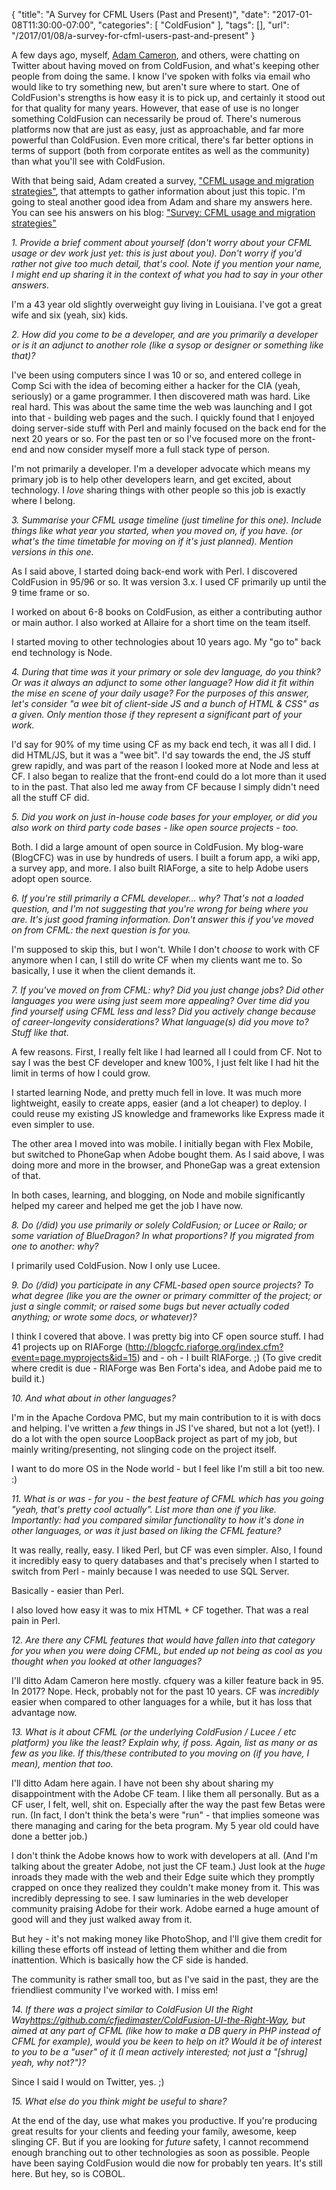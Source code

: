
{
	"title": "A Survey for CFML Users (Past and Present)",
	"date": "2017-01-08T11:30:00-07:00",
	"categories": [
		"ColdFusion"
	],
	"tags": [],
	"url": "/2017/01/08/a-survey-for-cfml-users-past-and-present"
}

A few days ago, myself, [Adam Cameron](http://blog.adamcameron.me/), and others, were chatting
on Twitter about having moved on from ColdFusion, and what's keeping other people from doing the same. I know I've spoken with folks via email who would like to try something new, but aren't sure where to start. One of ColdFusion's strengths is how easy it is to pick up, and certainly it stood out for that quality for many years. However, that ease of use is no longer
something ColdFusion can necessarily be proud of. There's numerous platforms now that are just
as easy, just as approachable, and far more powerful than ColdFusion. Even more critical, there's far better options in terms of support (both from corporate entites as well as the community) than what you'll see with ColdFusion.

With that being said, Adam created a survey, ["CFML usage and migration strategies"](https://freeonlinesurveys.com/s/AuQ2WWKy#/0), that attempts to gather information about just this topic. I'm going to steal another good idea from Adam and share my answers here. You can see his answers on his blog: ["Survey: CFML usage and migration strategies"](http://blog.adamcameron.me/2017/01/survey-cfml-usage-and-migration.html)

<em>1. Provide a brief comment about yourself (don't worry about your CFML usage or dev work just yet: this is just about you). Don't worry if you'd rather not give too much detail, that's cool. Note if you mention your name, I might end up sharing it in the context of what you had to say in your other answers.</em> 

I'm a 43 year old slightly overweight guy living in Louisiana. I've got a great wife and six (yeah, six) kids. 

<em>2. How did you come to be a developer, and are you primarily a developer or is it an adjunct to another role (like a sysop or designer or something like that)?</em>

I've been using computers since I was 10 or so, and entered college in Comp Sci with the idea of becoming either a hacker for the CIA (yeah, seriously) or a game programmer. I then discovered math was hard. Like real hard. This was about the same time the web was launching and I got into that - building web pages and the such. I quickly found that I enjoyed doing server-side stuff with Perl and mainly focused on the back end for the next 20 years or so. For the past ten or so I've focused more on the front-end and now consider myself more a full stack type of person.

I'm not primarily a developer. I'm a developer advocate which means my primary job is to help other developers learn, and get excited, about technology. I *love* sharing things with other people so this job is exactly where I belong.

<em>3. Summarise your CFML usage timeline (just timeline for this one). Include things like what year you started, when you moved on, if you have. (or what's the time timetable for moving on if it's just planned). Mention versions in this one.</em>

As I said above, I started doing back-end work with Perl. I discovered ColdFusion in 95/96 or so. It was version 3.x. I used CF primarily up until the 9 time frame or so. 

I worked on about 6-8 books on ColdFusion, as either a contributing author or main author. I also worked at Allaire for a short time on the team itself. 

I started moving to other technologies about 10 years ago. My "go to" back end technology is Node.

<em>4. During that time was it your primary or sole dev language, do you think? Or was it always an adjunct to some other language? How did it fit within the mise en scene of your daily usage? For the purposes of this answer, let's consider "a wee bit of client-side JS and a bunch of HTML & CSS" as a given. Only mention those if they represent a significant part of your work.</em>

I'd say for 90% of my time using CF as my back end tech, it was all I did. I did HTML/JS, but it was a "wee bit". I'd say towards the end, the JS stuff grew rapidly, and was part of the reason I looked more at Node and less at CF. I also began to realize that the front-end could do a lot more than it used to in the past. That also led me away from CF because I simply didn't need all the stuff CF did.

<em>5. Did you work on just in-house code bases for your employer, or did you also work on third party code bases - like open source projects - too.</em>

Both. I did a large amount of open source in ColdFusion. My blog-ware (BlogCFC) was in use by hundreds of users. I built a forum app, a wiki app, a survey app, and more. I also built RIAForge, a site to help Adobe users adopt open source. 

<em>6. If you're still primarily a CFML developer... why? That's not a loaded question, and I'm not suggesting that you're wrong for being where you are. It's just good framing information. Don't answer this if you've moved on from CFML: the next question is for you.</em>

I'm supposed to skip this, but I won't. While I don't *choose* to work with CF anymore when I can, I still do write CF when my clients want me to. So basically, I use it when the client demands it.

<em>7. If you've moved on from CFML: why? Did you just change jobs? Did other languages you were using just seem more appealing? Over time did you find yourself using CFML less and less? Did you actively change because of career-longevity considerations? What language(s) did you move to? Stuff like that.</em>

A few reasons. First, I really felt like I had learned all I could from CF. Not to say I was the best CF developer and knew 100%, I just felt like I had hit the limit in terms of how I could grow.

I started learning Node, and pretty much fell in love. It was much more lightweight, easily to create apps, easier (and a lot cheaper) to deploy. I could reuse my existing JS knowledge and frameworks like Express made it even simpler to use. 

The other area I moved into was mobile. I initially began with Flex Mobile, but switched to PhoneGap when Adobe bought them. As I said above, I was doing more and more in the browser, and PhoneGap was a great extension of that.

In both cases, learning, and blogging, on Node and mobile significantly helped my career and helped me get the job I have now.

<em>8. Do (/did) you use primarily or solely ColdFusion; or Lucee or Railo; or some variation of BlueDragon? In what proportions? If you migrated from one to another: why?</em>

I primarily used ColdFusion. Now I only use Lucee. 

<em>9. Do (/did) you participate in any CFML-based open source projects? To what degree (like you are the owner or primary committer of the project; or just a single commit; or raised some bugs but never actually coded anything; or wrote some docs, or whatever)?</em>

I think I covered that above. I was pretty big into CF open source stuff. I had 41 projects up on RIAForge (http://blogcfc.riaforge.org/index.cfm?event=page.myprojects&id=15) and - oh - I built RIAForge. ;) (To give credit where credit is due - RIAForge was Ben Forta's idea, and Adobe paid me to build it.)

<em>10. And what about in other languages?</em>

I'm in the Apache Cordova PMC, but my main contribution to it is with docs and helping. I've written a *few* things in JS I've shared, but not a lot (yet!). I do a lot with the open source LoopBack project as part of my job, but mainly writing/presenting, not slinging code on the project itself.

I want to do more OS in the Node world - but I feel like I'm still a bit too new. :)

<em>11. What is or was - for you - the best feature of CFML which has you going "yeah, that's pretty cool actually". List more than one if you like. Importantly: had you compared similar functionality to how it's done in other languages, or was it just based on liking the CFML feature?</em>

It was really, really, easy. I liked Perl, but CF was even simpler. Also, I found it incredibly easy to query databases and that's precisely when I started to switch from Perl - mainly because I was needed to use SQL Server. 

Basically - easier than Perl. 

I also loved how easy it was to mix HTML + CF together. That was a real pain in Perl.

<em>12. Are there any CFML features that would have fallen into that category for you when you were doing CFML, but ended up not being as cool as you thought when you looked at other languages?</em>


I'll ditto Adam Cameron here mostly. cfquery was a killer feature back in 95. In 2017? Nope. Heck, probably not for the past 10 years. CF was *incredibly* easier when compared to other languages for a while, but it has loss that advantage now.

<em>13. What is it about CFML (or the underlying ColdFusion / Lucee / etc platform) you like the least? Explain why, if poss. Again, list as many or as few as you like. If this/these contributed to you moving on (if you have, I mean), mention that too.</em>

I'll ditto Adam here again. I have not been shy about sharing my disappointment with the
Adobe CF team. I like them all personally. But as a CF user, I felt, well, shit on. Especially
after the way the past few Betas were run. (In fact, I don't think the beta's were "run" - that implies someone was there managing and caring for the beta program. My 5 year old could have done a better job.)

I don't think the Adobe knows how to work with developers at all. (And I'm talking about the greater Adobe, not just the CF team.) Just look at the *huge* inroads they made with the web and their Edge suite which they promptly crapped on once they realized they couldn't make money from it. This was incredibly depressing to see. I saw luminaries in the web developer community praising Adobe for their work. Adobe earned a huge amount of good will and they just walked away from it.

But hey - it's not making money like PhotoShop, and I'll give them credit for killing these efforts off instead of letting them whither and die from inattention. Which is basically how the CF side is handed. 

The community is rather small too, but as I've said in the past, they are the friendliest community I've worked with. I miss em!

<em>14. If there was a project similar to ColdFusion UI the Right Way<https://github.com/cfjedimaster/ColdFusion-UI-the-Right-Way>, but aimed at any part of CFML (like how to make a DB query in PHP instead of CFML for example), would you be keen to help on it? Would it be of interest to you to be a "user" of it (I mean actively interested; not just a "[shrug] yeah, why not?")?</em>

Since I said I would on Twitter, yes. ;)

<em>15. What else do you think might be useful to share?</em>

At the end of the day, use what makes you productive. If you're producing great results
for your clients and feeding your family, awesome, keep slinging CF. But if you are looking
for *future* safety, I cannot recommend enough branching out to other technologies as soon as possible. People have been saying ColdFusion would die now for probably ten years. It's still here. But hey, so is COBOL.